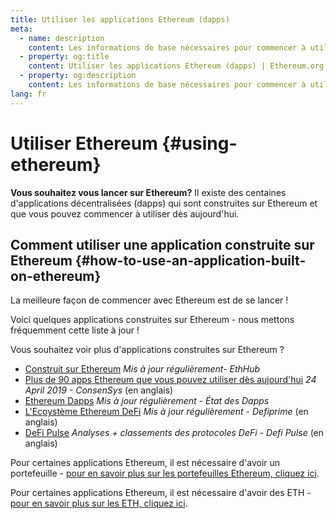 ```yaml
---
title: Utiliser les applications Ethereum (dapps)
meta:
  - name: description
    content: Les informations de base nécessaires pour commencer à utiliser Ethereum.
  - property: og:title
    content: Utiliser les applications Ethereum (dapps) | Ethereum.org
  - property: og:description
    content: Les informations de base nécessaires pour commencer à utiliser Ethereum.
lang: fr
---
```


# Utiliser Ethereum {#using-ethereum}

<div class="featured">

**Vous souhaitez vous lancer sur Ethereum?** Il existe des centaines d'applications décentralisées (dapps) qui sont construites sur Ethereum et que vous pouvez commencer à utiliser dès aujourd'hui.

</div>

## Comment utiliser une application construite sur Ethereum {#how-to-use-an-application-built-on-ethereum}

La meilleure façon de commencer avec Ethereum est de se lancer&nbsp;!

Voici quelques applications construites sur Ethereum - nous mettons fréquemment cette liste à jour&nbsp;!

<RandomAppList />

Vous souhaitez voir plus d'applications construites sur Ethereum ?

- [Construit sur Ethereum](https://docs.ethhub.io/built-on-ethereum/built-on-ethereum/) _Mis à jour régulièrement- EthHub_
- [Plus de 90 apps Ethereum que vous pouvez utiliser dès aujourd'hui](https://media.consensys.net/40-ethereum-apps-you-can-use-right-now-d643333769f7) _24 April 2019 - ConsenSys_ (en anglais)
- [Ethereum Dapps](https://www.stateofthedapps.com/rankings/platform/ethereum) _Mis à jour régulièrement - État des Dapps_
- [L'Ecoystème Ethereum DeFi](https://defiprime.com/ethereum) _Mis à jour régulièrement - Defiprime_ (en anglais)
- [DeFi Pulse](https://defipulse.com/) _Analyses + classements des protocoles DeFi - Defi Pulse_ (en anglais)

Pour certaines applications Ethereum, il est nécessaire d'avoir un portefeuille - [pour en savoir plus sur les portefeuilles Ethereum, cliquez ici](/fr/wallets/).

Pour certaines applications Ethereum, il est nécessaire d'avoir des ETH - [pour en savoir plus sur les ETH, cliquez ici](/fr/eth/).
